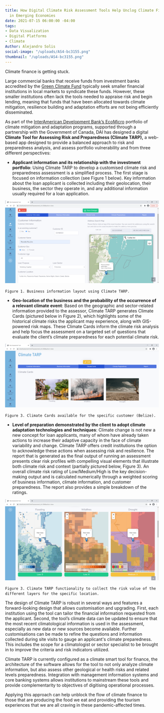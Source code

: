 ```yaml
---
title: How Digital Climate Risk Assessment Tools Help Unclog Climate Finance Flows
  in Emerging Economies
date: 2021-07-15 06:00:00 -04:00
tags:
- Data Visualization
- Digital Platforms
- Climate
Author: Alejandro Solis
social-image: "/uploads/AS4-bc3155.png"
thumbnail: "/uploads/AS4-bc3155.png"
---
```


Climate finance is getting stuck.

Large commercial banks that receive funds from investment banks accredited by the [Green Climate Fund](https://www.greenclimate.fund/) typically seek smaller financial institutions in local markets to syndicate these funds. However, these smaller institutions often lack the tools needed to appraise risk and begin lending, meaning that funds that have been allocated towards climate mitigation, resilience building and adaptation efforts are not being efficiently disseminated.

<!--more-->

As part of the [InterAmerican Development Bank’s EcoMicro](https://www.dai.com/our-work/projects/belize-idb-ecomicro-project) portfolio of climate mitigation and adaptation programs, supported through a partnership with the Government of Canada, DAI has designed a digital **Climate Tool for Assessing Risk and Preparedness (Climate TARP),** a web-based app designed to provide a balanced approach to risk and preparedness analysis, and assess portfolio vulnerability and from three different perspectives:

* **Applicant information and its relationship with the investment portfolio**: Using Climate TARP to develop a customised climate risk and preparedness assessment is a simplified process. The first stage is focused on information collection (see Figure 1 below). Key information about the loan applicant is collected including their geolocation, their business, the sector they operate in, and any additional information usually required for a loan application.

![AS2.png](/uploads/AS2.png)

`Figure 1. Business information layout using Climate TARP.`

* **Geo-location of the business and the probability of the occurrence of a relevant climate event**: Based on the geographic and sector-related information provided to the assessor, Climate TARP generates Climate Cards (pictured below in Figure 2), which highlights some of the historical climate risks the applicant may experience, along with GIS-powered risk maps. These Climate Cards inform the climate risk analysis and help focus the assessment on a targeted set of questions that evaluate the client’s climate preparedness for each potential climate risk.

![AS3.png](/uploads/AS3.png)

`Figure 3. Climate Cards available for the specific customer (Belize).`

* **Level of preparation demonstrated by the client to adopt climate adaptation technologies and techniques**: Climate change is not new a new concept for loan applicants, many of whom have already taken actions to increase their adaptive capacity in the face of climate variability and change. Climate TARP offers credit institutions the option to acknowledge these actions when assessing risk and resilience. The report that is generated as the final output of running an assessment presents clear risk profiles with compelling visual elements that illustrate both climate risk and context (partially pictured below, Figure 3). An overall climate risk rating of Low/Medium/High is the key decision-making output and is calculated numerically through a weighted scoring of business information, climate information, and customer preparedness. The report also provides a simple breakdown of the ratings.

![AS4.png](/uploads/AS4.png)

`Figure 3. Climate TARP functionality to collect the risk value of the different layers for the specific location.`

The design of Climate TARP is robust in several ways and features a forward-looking design that allows customisation and upgrading. First, each institution using the tool can tailor the financial information requested from the applicant. Second, the tool’s climate data can be updated to ensure that the most recent climatological information is used in the assessment, especially as new data or new sources become available.  Further customisations can be made to refine the questions and information collected during site visits to gauge an applicant's climate preparedness. This includes the scope for a climatologist or sector specialist to be brought in to improve the criteria and risk indicators utilized. 

Climate TARP is currently configured as a climate smart tool for finance, the architecture of the software allows for the tool to not only analyze climate information, but also assess other geological or health risks and related levels preparedness. Integration with management information systems and core banking systems allows institutions to mainstream these tools and provide complementarity to objectives of digitising operational processes.

Applying this approach can help unblock the flow of climate finance to those that are producing the food we eat and providing the tourism experiences that we are all craving in these pandemic-affected times.